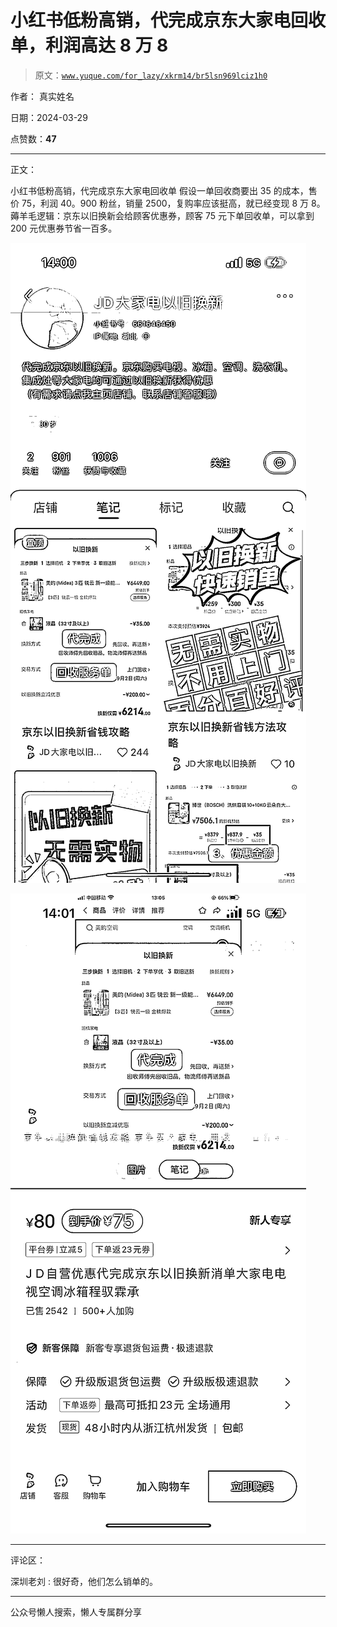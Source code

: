 # 小红书低粉高销，代完成京东大家电回收单，利润高达 8 万 8

> 原文：[`www.yuque.com/for_lazy/xkrm14/br5lsn969lciz1h0`](https://www.yuque.com/for_lazy/xkrm14/br5lsn969lciz1h0)

作者： 真实姓名

日期：2024-03-29

点赞数：**47**

* * *

正文：

小红书低粉高销，代完成京东大家电回收单 假设一单回收商要出 35 的成本，售价 75，利润 40。900 粉丝，销量 2500，复购率应该挺高，就已经变现 8 万 8。
薅羊毛逻辑：京东以旧换新会给顾客优惠券，顾客 75 元下单回收单，可以拿到 200 元优惠券节省一百多。

![](img/fe58393367732d980cafc3c7643965d3.png)

![](img/a1470ef028f68cece16e56cf16fb3698.png)

* * *

评论区：

深圳老刘 : 很好奇，他们怎么销单的。

* * *

公众号懒人搜索，懒人专属群分享
